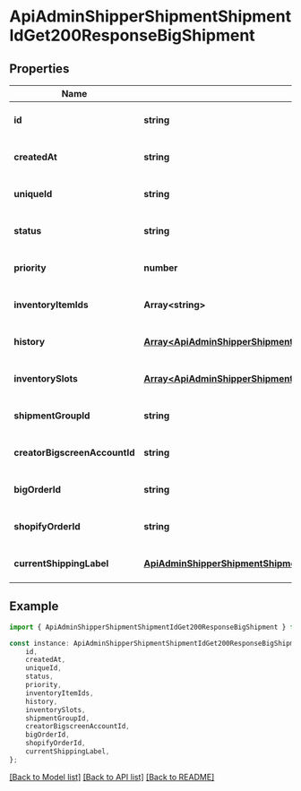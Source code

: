 # ApiAdminShipperShipmentShipmentIdGet200ResponseBigShipment


## Properties

Name | Type | Description | Notes
------------ | ------------- | ------------- | -------------
**id** | **string** |  | [optional] [default to undefined]
**createdAt** | **string** |  | [optional] [default to undefined]
**uniqueId** | **string** |  | [optional] [default to undefined]
**status** | **string** |  | [optional] [default to undefined]
**priority** | **number** |  | [optional] [default to undefined]
**inventoryItemIds** | **Array&lt;string&gt;** |  | [optional] [default to undefined]
**history** | [**Array&lt;ApiAdminShipperShipmentShipmentIdGet200ResponseBigShipmentHistoryInner&gt;**](ApiAdminShipperShipmentShipmentIdGet200ResponseBigShipmentHistoryInner.md) |  | [optional] [default to undefined]
**inventorySlots** | [**Array&lt;ApiAdminShipperShipmentShipmentIdGet200ResponseBigShipmentInventorySlotsInner&gt;**](ApiAdminShipperShipmentShipmentIdGet200ResponseBigShipmentInventorySlotsInner.md) |  | [optional] [default to undefined]
**shipmentGroupId** | **string** |  | [optional] [default to undefined]
**creatorBigscreenAccountId** | **string** |  | [optional] [default to undefined]
**bigOrderId** | **string** |  | [optional] [default to undefined]
**shopifyOrderId** | **string** |  | [optional] [default to undefined]
**currentShippingLabel** | [**ApiAdminShipperShipmentShipmentIdGet200ResponseBigShipmentCurrentShippingLabel**](ApiAdminShipperShipmentShipmentIdGet200ResponseBigShipmentCurrentShippingLabel.md) |  | [optional] [default to undefined]

## Example

```typescript
import { ApiAdminShipperShipmentShipmentIdGet200ResponseBigShipment } from '@heavygee/arda-api-sdk';

const instance: ApiAdminShipperShipmentShipmentIdGet200ResponseBigShipment = {
    id,
    createdAt,
    uniqueId,
    status,
    priority,
    inventoryItemIds,
    history,
    inventorySlots,
    shipmentGroupId,
    creatorBigscreenAccountId,
    bigOrderId,
    shopifyOrderId,
    currentShippingLabel,
};
```

[[Back to Model list]](../README.md#documentation-for-models) [[Back to API list]](../README.md#documentation-for-api-endpoints) [[Back to README]](../README.md)
